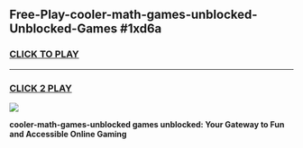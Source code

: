 
## Free-Play-cooler-math-games-unblocked-Unblocked-Games #1xd6a
<h3>
<a href="https://news.freeplayer.one?title=cooler-math-games-unblocked&ref=8M">CLICK TO PLAY</a></h3>
<hr>

<h3>
<a href="https://news.freeplayer.one?title=cooler-math-games-unblocked&ref=8M">CLICK 2 PLAY</a>
  
</h3>

<a href="https://news.freeplayer.one?title=cooler-math-games-unblocked&ref=8M"><img src="https://clearcache.store/games.png"></a>


**cooler-math-games-unblocked games unblocked: Your Gateway to Fun and Accessible Online Gaming**
